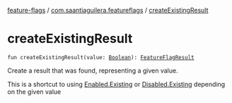 [feature-flags](../index.md) / [com.saantiaguilera.featureflags](index.md) / [createExistingResult](./create-existing-result.md)

# createExistingResult

`fun createExistingResult(value: `[`Boolean`](https://kotlinlang.org/api/latest/jvm/stdlib/kotlin/-boolean/index.html)`): `[`FeatureFlagResult`](-feature-flag-result/index.md)

Create a result that was found, representing a given value.

This is a shortcut to using [Enabled.Existing](-feature-flag-result/-enabled/-existing.md) or [Disabled.Existing](-feature-flag-result/-disabled/-existing.md) depending on the given value

